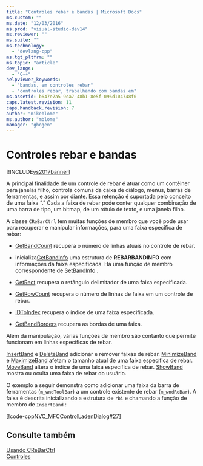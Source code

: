 ```yaml
---
title: "Controles rebar e bandas | Microsoft Docs"
ms.custom: ""
ms.date: "12/03/2016"
ms.prod: "visual-studio-dev14"
ms.reviewer: ""
ms.suite: ""
ms.technology: 
  - "devlang-cpp"
ms.tgt_pltfrm: ""
ms.topic: "article"
dev_langs: 
  - "C++"
helpviewer_keywords: 
  - "bandas, em controles rebar"
  - "controles rebar, trabalhando com bandas em"
ms.assetid: b647e7a5-9ea7-48b1-8e5f-096d104748f0
caps.latest.revision: 11
caps.handback.revision: 7
author: "mikeblome"
ms.author: "mblome"
manager: "ghogen"
---
```

# Controles rebar e bandas
[!INCLUDE[vs2017banner](../assembler/inline/includes/vs2017banner.md)]

A principal finalidade de um controle de rebar é atuar como um contêiner para janelas filho, controla comuns da caixa de diálogo, menus, barras de ferramentas, e assim por diante.  Essa retenção é suportada pelo conceito de uma faixa “.” Cada a faixa de rebar pode conter qualquer combinação de uma barra de tipo, um bitmap, de um rótulo de texto, e uma janela filho.  
  
 A classe `CReBarCtrl` tem muitas funções de membro que você pode usar para recuperar e manipular informações, para uma faixa específica de rebar:  
  
-   [GetBandCount](../Topic/CReBarCtrl::GetBandCount.md) recupera o número de linhas atuais no controle de rebar.  
  
-   inicializa[GetBandInfo](../Topic/CReBarCtrl::GetBandInfo.md) uma estrutura de **REBARBANDINFO** com informações da faixa especificada.  Há uma função de membro correspondente de [SetBandInfo](../Topic/CReBarCtrl::SetBandInfo.md) .  
  
-   [GetRect](../Topic/CReBarCtrl::GetRect.md) recupera o retângulo delimitador de uma faixa especificada.  
  
-   [GetRowCount](../Topic/CReBarCtrl::GetRowCount.md) recupera o número de linhas de faixa em um controle de rebar.  
  
-   [IDToIndex](../Topic/CReBarCtrl::IDToIndex.md) recupera o índice de uma faixa especificada.  
  
-   [GetBandBorders](../Topic/CReBarCtrl::GetBandBorders.md) recupera as bordas de uma faixa.  
  
 Além da manipulação, várias funções de membro são contanto que permite funcionam em linhas específicas de rebar.  
  
 [InsertBand](../Topic/CReBarCtrl::InsertBand.md) e [DeleteBand](../Topic/CReBarCtrl::DeleteBand.md) adicionar e remover faixas de rebar.  [MinimizeBand](../Topic/CReBarCtrl::MinimizeBand.md) e [MaximizeBand](../Topic/CReBarCtrl::MaximizeBand.md) afetam o tamanho atual de uma faixa específica de rebar.  [MoveBand](../Topic/CReBarCtrl::MoveBand.md) altera o índice de uma faixa específica de rebar.  [ShowBand](../Topic/CReBarCtrl::ShowBand.md) mostra ou oculta uma faixa de rebar do usuário.  
  
 O exemplo a seguir demonstra como adicionar uma faixa da barra de ferramentas \(`m_wndToolBar`\) a um controle existente de rebar \(`m_wndReBar`\).  A faixa é descrita inicializando a estrutura de `rbi` e chamando a função de membro de `InsertBand` :  
  
 [!code-cpp[NVC_MFCControlLadenDialog#27](../mfc/codesnippet/CPP/rebar-controls-and-bands_1.cpp)]  
  
## Consulte também  
 [Usando CReBarCtrl](../Topic/Using%20CReBarCtrl.md)   
 [Controles](../mfc/controls-mfc.md)